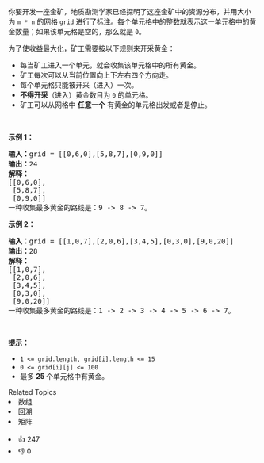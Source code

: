 <p>你要开发一座金矿，地质勘测学家已经探明了这座金矿中的资源分布，并用大小为&nbsp;<code>m * n</code> 的网格 <code>grid</code> 进行了标注。每个单元格中的整数就表示这一单元格中的黄金数量；如果该单元格是空的，那么就是 <code>0</code>。</p>

<p>为了使收益最大化，矿工需要按以下规则来开采黄金：</p>

<ul> 
 <li>每当矿工进入一个单元，就会收集该单元格中的所有黄金。</li> 
 <li>矿工每次可以从当前位置向上下左右四个方向走。</li> 
 <li>每个单元格只能被开采（进入）一次。</li> 
 <li><strong>不得开采</strong>（进入）黄金数目为 <code>0</code> 的单元格。</li> 
 <li>矿工可以从网格中 <strong>任意一个</strong> 有黄金的单元格出发或者是停止。</li> 
</ul>

<p>&nbsp;</p>

<p><strong>示例 1：</strong></p>

<pre><strong>输入：</strong>grid = [[0,6,0],[5,8,7],[0,9,0]]
<strong>输出：</strong>24
<strong>解释：</strong>
[[0,6,0],
 [5,8,7],
 [0,9,0]]
一种收集最多黄金的路线是：9 -&gt; 8 -&gt; 7。
</pre>

<p><strong>示例 2：</strong></p>

<pre><strong>输入：</strong>grid = [[1,0,7],[2,0,6],[3,4,5],[0,3,0],[9,0,20]]
<strong>输出：</strong>28
<strong>解释：</strong>
[[1,0,7],
 [2,0,6],
 [3,4,5],
 [0,3,0],
 [9,0,20]]
一种收集最多黄金的路线是：1 -&gt; 2 -&gt; 3 -&gt; 4 -&gt; 5 -&gt; 6 -&gt; 7。
</pre>

<p>&nbsp;</p>

<p><strong>提示：</strong></p>

<ul> 
 <li><code>1 &lt;= grid.length,&nbsp;grid[i].length &lt;= 15</code></li> 
 <li><code>0 &lt;= grid[i][j] &lt;= 100</code></li> 
 <li>最多 <strong>25 </strong>个单元格中有黄金。</li> 
</ul>

<div><div>Related Topics</div><div><li>数组</li><li>回溯</li><li>矩阵</li></div></div><br><div><li>👍 247</li><li>👎 0</li></div>